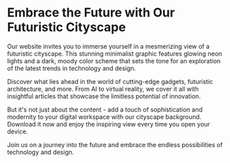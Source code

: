 <!--font:Poppins-->

# Embrace the Future with Our Futuristic Cityscape

Our website invites you to immerse yourself in a mesmerizing view of a futuristic cityscape. This stunning minimalist graphic features glowing neon lights and a dark, moody color scheme that sets the tone for an exploration of the latest trends in technology and design.

Discover what lies ahead in the world of cutting-edge gadgets, futuristic architecture, and more. From AI to virtual reality, we cover it all with insightful articles that showcase the limitless potential of innovation.

But it's not just about the content - add a touch of sophistication and modernity to your digital workspace with our cityscape background. Download it now and enjoy the inspiring view every time you open your device.

Join us on a journey into the future and embrace the endless possibilities of technology and design.

<!--

Write me markdown content of website with wallpaper:

"A minimalist graphic of a futuristic cityscape, with glowing neon lights and a dark and moody color scheme."

The header of the page should not be copy of the text but rather a real content of the website which is using this wallpaper.


---


# Future Cityscape Wallpaper

Welcome to our website featuring a stunning minimalist graphic of a futuristic cityscape. This wallpaper showcases a mesmerizing view of a city with glowing neon lights and a dark, moody color scheme.

Add a touch of sophistication and modernity to your desktop, laptop, or mobile device with this impressive wallpaper. It's perfect for anyone who loves the futuristic aesthetic and wants to add some style to their digital workspace.

Download the wallpaper now and enjoy the stunning view of this futuristic cityscape every time you open your device.


---


Heading should not include word "wallpaper". The website should not be about the wallpaper itself, wallpaper is just a related background, rewrite whole content.


---


# Explore the Futuristic Cityscape

Immerse yourself in a mesmerizing view of a futuristic cityscape with glowing neon lights and a dark, moody color scheme. Our website features a minimalist graphic of this stunning cityscape as a related background to our content.

Discover the latest trends in technology, design, and innovation as you explore our website. Our articles cover a wide range of topics, from cutting-edge gadgets to futuristic architecture and everything in between.

Add a touch of sophistication and modernity to your digital workspace with our stunning cityscape background. Download it now and enjoy the inspiring view every time you open your device.

Join us on a journey into the future and discover what lies ahead in the world of technology and design.


---


Heading is too long, rewrite whole content.


---


# Discover the Future with Our Minimalist Cityscape

Step into a world of endless possibilities with our minimalist graphic of a futuristic cityscape. This stunning background sets the tone for an exploration of the latest trends in technology, design, and innovation.

Our website is your go-to source for discovering what lies ahead in the world of cutting-edge gadgets, futuristic architecture, and more. From AI to virtual reality, we cover it all.

But it's not just about the content - add a touch of sophistication and modernity to your digital workspace with our cityscape background. Download it now and enjoy the inspiring view every time you open your device.

Join us on a journey into the future and discover the limitless potential of technology and design.


---


Heading is too long, rewrite whole content.


---


# Embrace the Future with Our Futuristic Cityscape

Our website invites you to immerse yourself in a mesmerizing view of a futuristic cityscape. This stunning minimalist graphic features glowing neon lights and a dark, moody color scheme that sets the tone for an exploration of the latest trends in technology and design.

Discover what lies ahead in the world of cutting-edge gadgets, futuristic architecture, and more. From AI to virtual reality, we cover it all with insightful articles that showcase the limitless potential of innovation.

But it's not just about the content - add a touch of sophistication and modernity to your digital workspace with our cityscape background. Download it now and enjoy the inspiring view every time you open your device.

Join us on a journey into the future and embrace the endless possibilities of technology and design.


---


Write me a Google font which is best fitting for the website.

Pick from the list:
- Montserrat
- Alegreya
- Roboto
- Barlow Condensed
- Poppins
- Playfair Display
- Orbitron
- Lato
- IBM Plex Sans
- Open Sans
- Dancing Script
- Exo 2
- Great Vibes
- Inter
- Futura
- Raleway
- Lobster


Write just the font name nothing else.


---


Poppins

-->
